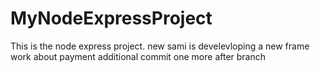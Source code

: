 # MyNodeExpressProject
This is the node express project. new
sami is develevloping a new frame work about payment
additional commit
one more after branch
